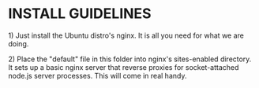 <h1>INSTALL GUIDELINES</H1>

<p>1) Just install the Ubuntu distro's nginx.  It is all you need for what we are doing. </p>

<p>2) Place the "default" file in this folder into nginx's sites-enabled directory.  It sets up a basic nginx server that reverse proxies for socket-attached node.js server processes.  This will come in real handy.</p>


